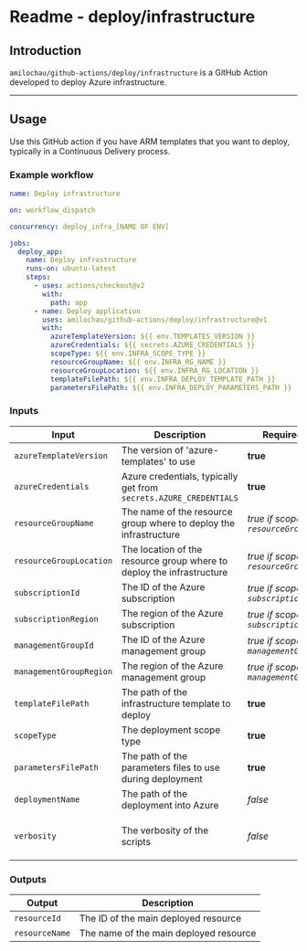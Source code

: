 # Readme - deploy/infrastructure

## Introduction

`amilochau/github-actions/deploy/infrastructure` is a GitHub Action developed to deploy Azure infrastructure.

---

## Usage

Use this GitHub action if you have ARM templates that you want to deploy, typically in a Continuous Delivery process.

### Example workflow

```yaml
name: Deploy infrastructure

on: workflow_dispatch

concurrency: deploy_infra_[NAME OF ENV]

jobs:
  deploy_app:
    name: Deploy infrastructure
    runs-on: ubuntu-latest
    steps:
      - uses: actions/checkout@v2
        with:
          path: app
      - name: Deploy application
        uses: amilochau/github-actions/deploy/infrastructure@v1
        with:
          azureTemplateVersion: ${{ env.TEMPLATES_VERSION }}
          azureCredentials: ${{ secrets.AZURE_CREDENTIALS }}
          scopeType: ${{ env.INFRA_SCOPE_TYPE }}
          resourceGroupName: ${{ env.INFRA_RG_NAME }}
          resourceGroupLocation: ${{ env.INFRA_RG_LOCATION }}
          templateFilePath: ${{ env.INFRA_DEPLOY_TEMPLATE_PATH }}
          parametersFilePath: ${{ env.INFRA_DEPLOY_PARAMETERS_PATH }}
```

### Inputs

| Input | Description | Required | Default value | Comment |
| ----- | ----------- | -------- | ------------- | ------- |
| `azureTemplateVersion` | The version of 'azure-templates' to use | **true** |
| `azureCredentials` | Azure credentials, typically get from `secrets.AZURE_CREDENTIALS` | **true** |
| `resourceGroupName` | The name of the resource group where to deploy the infrastructure | *true if scope is `resourceGroup`* |
| `resourceGroupLocation` | The location of the resource group where to deploy the infrastructure | *true if scope is `resourceGroup`* |
| `subscriptionId` | The ID of the Azure subscription | *true if scope is `subscription`* |
| `subscriptionRegion` | The region of the Azure subscription | *true if scope is `subscription`* |
| `managementGroupId` | The ID of the Azure management group | *true if scope is `managementGroup`* |
| `managementGroupRegion` | The region of the Azure management group | *true if scope is `managementGroup`* |
| `templateFilePath` | The path of the infrastructure template to deploy | **true** |
| `scopeType` | The deployment scope type | **true** | `resourceGroup` |
| `parametersFilePath` | The path of the parameters files to use during deployment | **true** |
| `deploymentName` | The path of the deployment into Azure | *false* | `Deployment-GitHub` |
| `verbosity` | The verbosity of the scripts | *false* | `minimal` | Set to `minimal`, `normal` or `detailed` |

### Outputs

| Output | Description |
| ------ | ----------- |
| `resourceId` | The ID of the main deployed resource |
| `resourceName` | The name of the main deployed resource |
